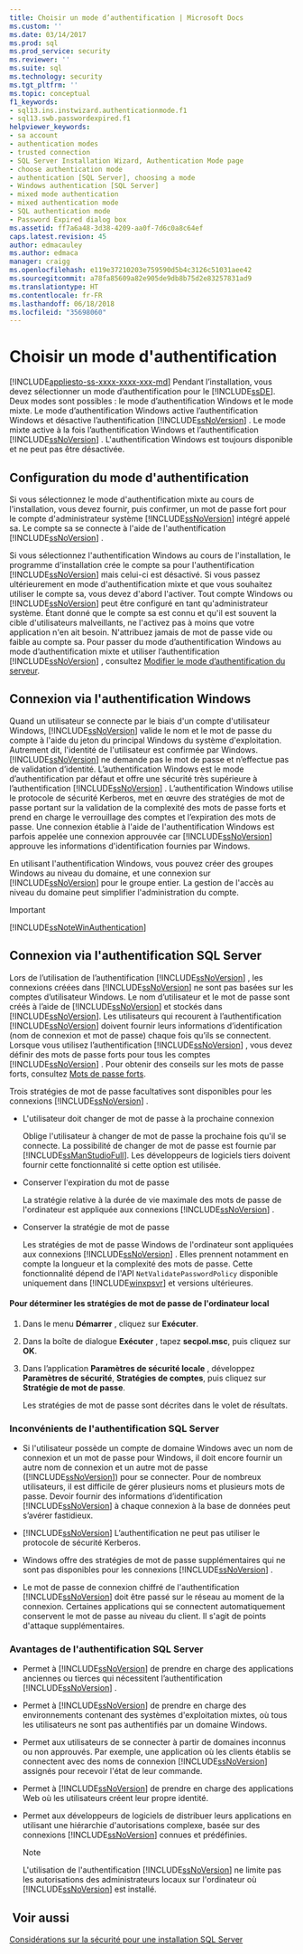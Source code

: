 ```yaml
---
title: Choisir un mode d’authentification | Microsoft Docs
ms.custom: ''
ms.date: 03/14/2017
ms.prod: sql
ms.prod_service: security
ms.reviewer: ''
ms.suite: sql
ms.technology: security
ms.tgt_pltfrm: ''
ms.topic: conceptual
f1_keywords:
- sql13.ins.instwizard.authenticationmode.f1
- sql13.swb.passwordexpired.f1
helpviewer_keywords:
- sa account
- authentication modes
- trusted connection
- SQL Server Installation Wizard, Authentication Mode page
- choose authentication mode
- authentication [SQL Server], choosing a mode
- Windows authentication [SQL Server]
- mixed mode authentication
- mixed authentication mode
- SQL authentication mode
- Password Expired dialog box
ms.assetid: ff7a6a48-3d38-4209-aa0f-7d6c0a8c64ef
caps.latest.revision: 45
author: edmacauley
ms.author: edmaca
manager: craigg
ms.openlocfilehash: e119e37210203e759590d5b4c3126c51031aee42
ms.sourcegitcommit: a78fa85609a82e905de9db8b75d2e83257831ad9
ms.translationtype: HT
ms.contentlocale: fr-FR
ms.lasthandoff: 06/18/2018
ms.locfileid: "35698060"
---
```

# <a name="choose-an-authentication-mode"></a>Choisir un mode d'authentification
[!INCLUDE[appliesto-ss-xxxx-xxxx-xxx-md](../../includes/appliesto-ss-xxxx-xxxx-xxx-md.md)]
  Pendant l’installation, vous devez sélectionner un mode d’authentification pour le [!INCLUDE[ssDE](../../includes/ssde-md.md)]. Deux modes sont possibles : le mode d’authentification Windows et le mode mixte. Le mode d’authentification Windows active l’authentification Windows et désactive l’authentification [!INCLUDE[ssNoVersion](../../includes/ssnoversion-md.md)] . Le mode mixte active à la fois l’authentification Windows et l’authentification [!INCLUDE[ssNoVersion](../../includes/ssnoversion-md.md)] . L'authentification Windows est toujours disponible et ne peut pas être désactivée.  
  
## <a name="configuring-the-authentication-mode"></a>Configuration du mode d'authentification  
 Si vous sélectionnez le mode d'authentification mixte au cours de l'installation, vous devez fournir, puis confirmer, un mot de passe fort pour le compte d'administrateur système [!INCLUDE[ssNoVersion](../../includes/ssnoversion-md.md)] intégré appelé sa. Le compte sa se connecte à l'aide de l'authentification [!INCLUDE[ssNoVersion](../../includes/ssnoversion-md.md)] .  
  
 Si vous sélectionnez l'authentification Windows au cours de l'installation, le programme d'installation crée le compte sa pour l'authentification [!INCLUDE[ssNoVersion](../../includes/ssnoversion-md.md)] mais celui-ci est désactivé. Si vous passez ultérieurement en mode d'authentification mixte et que vous souhaitez utiliser le compte sa, vous devez d'abord l'activer. Tout compte Windows ou [!INCLUDE[ssNoVersion](../../includes/ssnoversion-md.md)] peut être configuré en tant qu'administrateur système. Étant donné que le compte sa est connu et qu'il est souvent la cible d'utilisateurs malveillants, ne l'activez pas à moins que votre application n'en ait besoin. N'attribuez jamais de mot de passe vide ou faible au compte sa. Pour passer du mode d’authentification Windows au mode d’authentification mixte et utiliser l’authentification [!INCLUDE[ssNoVersion](../../includes/ssnoversion-md.md)] , consultez [Modifier le mode d’authentification du serveur](../../database-engine/configure-windows/change-server-authentication-mode.md).  
  
## <a name="connecting-through-windows-authentication"></a>Connexion via l'authentification Windows  
 Quand un utilisateur se connecte par le biais d'un compte d'utilisateur Windows, [!INCLUDE[ssNoVersion](../../includes/ssnoversion-md.md)] valide le nom et le mot de passe du compte à l'aide du jeton du principal Windows du système d'exploitation. Autrement dit, l'identité de l'utilisateur est confirmée par Windows. [!INCLUDE[ssNoVersion](../../includes/ssnoversion-md.md)] ne demande pas le mot de passe et n’effectue pas de validation d’identité. L’authentification Windows est le mode d’authentification par défaut et offre une sécurité très supérieure à l’authentification [!INCLUDE[ssNoVersion](../../includes/ssnoversion-md.md)] . L’authentification Windows utilise le protocole de sécurité Kerberos, met en œuvre des stratégies de mot de passe portant sur la validation de la complexité des mots de passe forts et prend en charge le verrouillage des comptes et l’expiration des mots de passe. Une connexion établie à l'aide de l'authentification Windows est parfois appelée une connexion approuvée car [!INCLUDE[ssNoVersion](../../includes/ssnoversion-md.md)] approuve les informations d'identification fournies par Windows.  
  
 En utilisant l'authentification Windows, vous pouvez créer des groupes Windows au niveau du domaine, et une connexion sur [!INCLUDE[ssNoVersion](../../includes/ssnoversion-md.md)] pour le groupe entier. La gestion de l'accès au niveau du domaine peut simplifier l'administration du compte.  
  
> [!IMPORTANT]  
>  [!INCLUDE[ssNoteWinAuthentication](../../includes/ssnotewinauthentication-md.md)]  
  
## <a name="connecting-through-sql-server-authentication"></a>Connexion via l'authentification SQL Server  
 Lors de l’utilisation de l’authentification [!INCLUDE[ssNoVersion](../../includes/ssnoversion-md.md)] , les connexions créées dans [!INCLUDE[ssNoVersion](../../includes/ssnoversion-md.md)] ne sont pas basées sur les comptes d’utilisateur Windows. Le nom d’utilisateur et le mot de passe sont créés à l’aide de [!INCLUDE[ssNoVersion](../../includes/ssnoversion-md.md)] et stockés dans [!INCLUDE[ssNoVersion](../../includes/ssnoversion-md.md)]. Les utilisateurs qui recourent à l’authentification [!INCLUDE[ssNoVersion](../../includes/ssnoversion-md.md)] doivent fournir leurs informations d’identification (nom de connexion et mot de passe) chaque fois qu’ils se connectent. Lorsque vous utilisez l’authentification [!INCLUDE[ssNoVersion](../../includes/ssnoversion-md.md)] , vous devez définir des mots de passe forts pour tous les comptes [!INCLUDE[ssNoVersion](../../includes/ssnoversion-md.md)] . Pour obtenir des conseils sur les mots de passe forts, consultez [Mots de passe forts](../../relational-databases/security/strong-passwords.md).  
  
 Trois stratégies de mot de passe facultatives sont disponibles pour les connexions [!INCLUDE[ssNoVersion](../../includes/ssnoversion-md.md)] .  
  
-   L'utilisateur doit changer de mot de passe à la prochaine connexion  
  
     Oblige l'utilisateur à changer de mot de passe la prochaine fois qu'il se connecte. La possibilité de changer de mot de passe est fournie par [!INCLUDE[ssManStudioFull](../../includes/ssmanstudiofull-md.md)]. Les développeurs de logiciels tiers doivent fournir cette fonctionnalité si cette option est utilisée.  
  
-   Conserver l'expiration du mot de passe  
  
     La stratégie relative à la durée de vie maximale des mots de passe de l'ordinateur est appliquée aux connexions [!INCLUDE[ssNoVersion](../../includes/ssnoversion-md.md)] .  
  
-   Conserver la stratégie de mot de passe  
  
     Les stratégies de mot de passe Windows de l'ordinateur sont appliquées aux connexions [!INCLUDE[ssNoVersion](../../includes/ssnoversion-md.md)] . Elles prennent notamment en compte la longueur et la complexité des mots de passe. Cette fonctionnalité dépend de l'API `NetValidatePasswordPolicy` disponible uniquement dans [!INCLUDE[winxpsvr](../../includes/winxpsvr-md.md)] et versions ultérieures.  
  
#### <a name="to-determine-the-password-policies-of-the-local-computer"></a>Pour déterminer les stratégies de mot de passe de l'ordinateur local  
  
1.  Dans le menu **Démarrer** , cliquez sur **Exécuter**.  
  
2.  Dans la boîte de dialogue **Exécuter** , tapez **secpol.msc**, puis cliquez sur **OK**.  
  
3.  Dans l’application **Paramètres de sécurité locale** , développez **Paramètres de sécurité**, **Stratégies de comptes**, puis cliquez sur **Stratégie de mot de passe**.  
  
     Les stratégies de mot de passe sont décrites dans le volet de résultats.  
  
### <a name="disadvantages-of-sql-server-authentication"></a>Inconvénients de l'authentification SQL Server  
  
-   Si l'utilisateur possède un compte de domaine Windows avec un nom de connexion et un mot de passe pour Windows, il doit encore fournir un autre nom de connexion et un autre mot de passe ([!INCLUDE[ssNoVersion](../../includes/ssnoversion-md.md)]) pour se connecter. Pour de nombreux utilisateurs, il est difficile de gérer plusieurs noms et plusieurs mots de passe. Devoir fournir des informations d’identification [!INCLUDE[ssNoVersion](../../includes/ssnoversion-md.md)] à chaque connexion à la base de données peut s’avérer fastidieux.  
  
-   [!INCLUDE[ssNoVersion](../../includes/ssnoversion-md.md)] L’authentification ne peut pas utiliser le protocole de sécurité Kerberos.  
  
-   Windows offre des stratégies de mot de passe supplémentaires qui ne sont pas disponibles pour les connexions [!INCLUDE[ssNoVersion](../../includes/ssnoversion-md.md)] .  
  
-   Le mot de passe de connexion chiffré de l'authentification [!INCLUDE[ssNoVersion](../../includes/ssnoversion-md.md)] doit être passé sur le réseau au moment de la connexion. Certaines applications qui se connectent automatiquement conservent le mot de passe au niveau du client. Il s'agit de points d'attaque supplémentaires.  
  
### <a name="advantages-of-sql-server-authentication"></a>Avantages de l'authentification SQL Server  
  
-   Permet à [!INCLUDE[ssNoVersion](../../includes/ssnoversion-md.md)] de prendre en charge des applications anciennes ou tierces qui nécessitent l’authentification [!INCLUDE[ssNoVersion](../../includes/ssnoversion-md.md)] .  
  
-   Permet à [!INCLUDE[ssNoVersion](../../includes/ssnoversion-md.md)] de prendre en charge des environnements contenant des systèmes d'exploitation mixtes, où tous les utilisateurs ne sont pas authentifiés par un domaine Windows.  
  
-   Permet aux utilisateurs de se connecter à partir de domaines inconnus ou non approuvés. Par exemple, une application où les clients établis se connectent avec des noms de connexion [!INCLUDE[ssNoVersion](../../includes/ssnoversion-md.md)] assignés pour recevoir l'état de leur commande.  
  
-   Permet à [!INCLUDE[ssNoVersion](../../includes/ssnoversion-md.md)] de prendre en charge des applications Web où les utilisateurs créent leur propre identité.  
  
-   Permet aux développeurs de logiciels de distribuer leurs applications en utilisant une hiérarchie d'autorisations complexe, basée sur des connexions [!INCLUDE[ssNoVersion](../../includes/ssnoversion-md.md)] connues et prédéfinies.  
  
    > [!NOTE]  
    >  L'utilisation de l'authentification [!INCLUDE[ssNoVersion](../../includes/ssnoversion-md.md)] ne limite pas les autorisations des administrateurs locaux sur l'ordinateur où [!INCLUDE[ssNoVersion](../../includes/ssnoversion-md.md)] est installé.  
  
## <a name="see-also"></a> Voir aussi  
 [Considérations sur la sécurité pour une installation SQL Server](../../sql-server/install/security-considerations-for-a-sql-server-installation.md)  
  
  
